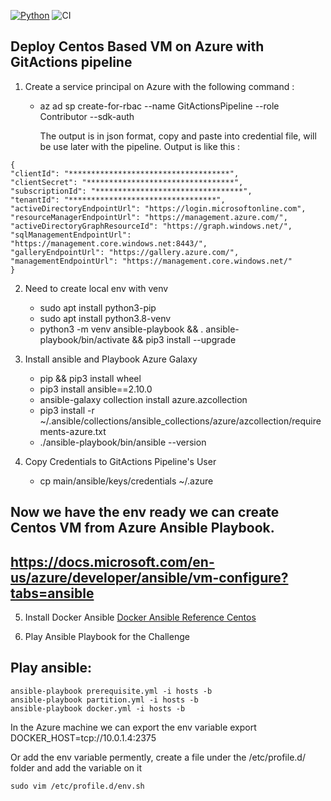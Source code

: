 [![Python](https://img.shields.io/pypi/pyversions/azure-cli.svg?maxAge=2592000)](https://pypi.python.org/pypi/azure-cli) ![CI](https://github.com/nickjj/ansible-docker/workflows/CI/badge.svg?branch=master)

## Deploy Centos Based VM on Azure with GitActions pipeline

1. Create a service principal on Azure with the following command : 
    - az ad sp create-for-rbac --name GitActionsPipeline --role Contributor --sdk-auth

        The output is in json format, copy and paste into credential file, will be use later with the pipeline. Output is like this  : 
```
{
"clientId": "************************************",
"clientSecret": "*********************************",
"subscriptionId": "*********************************",
"tenantId": "*********************************",
"activeDirectoryEndpointUrl": "https://login.microsoftonline.com",
"resourceManagerEndpointUrl": "https://management.azure.com/",
"activeDirectoryGraphResourceId": "https://graph.windows.net/",
"sqlManagementEndpointUrl": "https://management.core.windows.net:8443/",
"galleryEndpointUrl": "https://gallery.azure.com/",
"managementEndpointUrl": "https://management.core.windows.net/"
}
```

2. Need to create local env with venv  
    - sudo apt install python3-pip
    - sudo apt install python3.8-venv
    - python3 -m venv ansible-playbook && . ansible-playbook/bin/activate && pip3 install --upgrade

3. Install ansible and Playbook Azure Galaxy
    - pip && pip3 install wheel
    - pip3 install ansible==2.10.0
    - ansible-galaxy collection install azure.azcollection
    - pip3 install -r ~/.ansible/collections/ansible_collections/azure/azcollection/requirements-azure.txt
    - ./ansible-playbook/bin/ansible --version
4. Copy Credentials to GitActions Pipeline's User
    - cp main/ansible/keys/credentials ~/.azure

## Now we have the env ready we can create Centos VM from Azure Ansible Playbook. 
## https://docs.microsoft.com/en-us/azure/developer/ansible/vm-configure?tabs=ansible


5. Install Docker Ansible 
[Docker Ansible Reference Centos](https://docs.ansible.com/ansible/latest/collections/community/docker/docsite/scenario_guide.html#ansible-collections-community-docker-docsite-scenario-guide)

6. Play Ansible Playbook for the Challenge

## Play ansible:

```
ansible-playbook prerequisite.yml -i hosts -b
ansible-playbook partition.yml -i hosts -b
ansible-playbook docker.yml -i hosts -b
```

In the Azure machine we can export the env variable 
export DOCKER_HOST=tcp://10.0.1.4:2375

Or add the env variable permently, create a file under the /etc/profile.d/ folder and add the variable on it

```
sudo vim /etc/profile.d/env.sh
```
